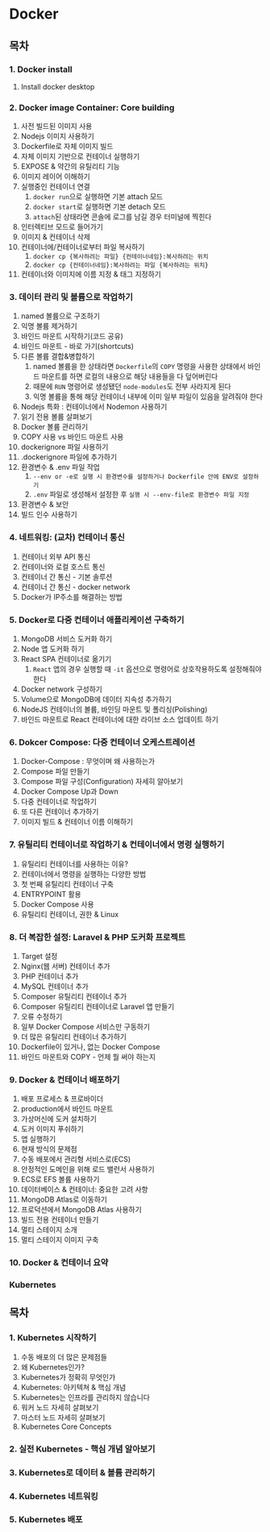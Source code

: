 # Docker

## 목차

### 1. Docker install

1. Install docker desktop

### 2. Docker image Container: Core building

1. 사전 빌드된 이미지 사용
2. Nodejs 이미지 사용하기
3. Dockerfile로 자체 이미지 빌드
4. 자체 이미지 기반으로 컨테이너 실행하기
5. EXPOSE & 약간의 유틸리티 기능
6. 이미지 레이어 이해하기
7. 실행중인 컨테이너 연결
   1. `docker run`으로 실행하면 기본 attach 모드
   2. `docker start`로 실행하면 기본 detach 모드
   3. `attach`된 상태라면 콘솔에 로그를 남길 경우 터미널에 찍힌다
8. 인터렉티브 모드로 들어가기
9. 이미지 & 컨테이너 삭제
10. 컨테이너에/컨테이너로부터 파일 복사하기
    1. `docker cp {복사하려는 파일} {컨테이너네임}:복사하려는 위치`
    2. `docker cp {컨테이너네임}:복사하려는 파일 {복사하려는 위치}`
11. 컨테이너와 이미지에 이름 지정 & 태그 지정하기

### 3. 데이터 관리 및 볼륨으로 작업하기

1. named 볼륨으로 구조하기
2. 익명 볼륨 제거하기
3. 바인드 마운트 시작하기(코드 공유)
4. 바인드 마운트 - 바로 가기(shortcuts)
5. 다른 볼륨 결합&병합하기
   1. named 볼륨을 한 상태라면 `Dockerfile`의 `COPY` 명령을 사용한 상태에서 바인드 마운트를 하면 로컬의 내용으로 해당 내용들을 다 덮어버린다
   2. 때문에 `RUN` 명령어로 생성됐던 `node-modules`도 전부 사라지게 된다
   3. 익명 볼륨을 통해 해당 컨테이너 내부에 이미 일부 파일이 있음을 알려줘야 한다
6. Nodejs 특화 : 컨테이너에서 Nodemon 사용하기
7. 읽기 전용 볼륨 살펴보기
8. Docker 볼륨 관리하기
9. COPY 사용 vs 바인드 마운트 사용
10. dockerignore 파일 사용하기
11. .dockerignore 파일에 추가하기
12. 환경변수 & .env 파일 작업
    1. `--env or -e로 실행 시 환경변수를 설정하거나 Dockerfile 안에 ENV로 설정하기`
    2. `.env` 파일로 생성해서 설정한 후 `실행 시 --env-file로 환경변수 파일 지정`
13. 환경변수 & 보안
14. 빌드 인수 사용하기

### 4. 네트워킹: (교차) 컨테이너 통신

1. 컨테이너 외부 API 통신
2. 컨테이너와 로컬 호스트 통신
3. 컨테이너 간 통신 - 기본 솔루션
4. 컨테이너 간 통신 - docker network
5. Docker가 IP주소를 해결하는 방법

### 5. Docker로 다중 컨테이너 애플리케이션 구축하기

1. MongoDB 서비스 도커화 하기
2. Node 앱 도커화 하기
3. React SPA 컨테이너로 옮기기
   1. `React` 앱의 경우 실행할 때 `-it` 옵션으로 명령어로 상호작용하도록 설정해줘야 한다
4. Docker network 구성하기
5. Volume으로 MongoDB에 데이터 지속성 추가하기
6. NodeJS 컨테이너의 볼륨, 바인딩 마운트 및 폴리싱(Polishing)
7. 바인드 마운트로 React 컨테이너에 대한 라이브 소스 업데이트 하기

### 6. Dokcer Compose: 다중 컨테이너 오케스트레이션

1. Docker-Compose : 무엇이며 왜 사용하는가
2. Compose 파일 만들기
3. Compose 파일 구성(Configuration) 자세히 알아보기
4. Docker Compose Up과 Down
5. 다중 컨테이너로 작업하기
6. 또 다른 컨테이너 추가하기
7. 이미지 빌드 & 컨테이너 이름 이해하기

### 7. 유틸리티 컨테이너로 작업하기 & 컨테이너에서 명령 실행하기

1. 유틸리티 컨테이너를 사용하는 이유?
2. 컨테이너에서 명령을 실행하는 다양한 방법
3. 첫 번째 유틸리티 컨테이너 구축
4. ENTRYPOINT 활용
5. Docker Compose 사용
6. 유틸리티 컨테이너, 권한 & Linux

### 8. 더 복잡한 설정: Laravel & PHP 도커화 프로젝트

1. Target 설정
2. Nginx(웹 서버) 컨테이너 추가
3. PHP 컨테이너 추가
4. MySQL 컨테이너 추가
5. Composer 유틸리티 컨테이너 추가
6. Composer 유틸리티 컨테이너로 Laravel 앱 만들기
7. 오류 수정하기
8. 일부 Docker Compose 서비스만 구동하기
9. 더 많은 유틸리티 컨테이너 추가하기
10. Dockerfile이 있거나, 없는 Docker Compose
11. 바인드 마운트와 COPY - 언제 뭘 써야 하는지

### 9. Docker & 컨테이너 배포하기

1. 배포 프로세스 & 프로바이더
2. production에서 바인드 마운트
3. 가상머신에 도커 설치하기
4. 도커 이미지 푸쉬하기
5. 앱 실행하기
6. 현재 방식의 문제점
7. 수동 배포에서 관리형 서비스로(ECS)
8. 안정적인 도메인을 위해 로드 밸런서 사용하기
9. ECS로 EFS 볼륨 사용하기
10. 데이터베이스 & 컨테이너: 중요한 고려 사항
11. MongoDB Atlas로 이동하기
12. 프로덕션에서 MongoDB Atlas 사용하기
13. 빌드 전용 컨테이너 만들기
14. 멀티 스테이지 소개
15. 멀티 스테이지 이미지 구축

### 10. Docker & 컨테이너 요약

### Kubernetes

## 목차

### 1. Kubernetes 시작하기

1. 수동 배포의 더 많은 문제점들
2. 왜 Kubernetes인가?
3. Kubernetes가 정확히 무엇인가
4. Kubernetes: 아키텍쳐 & 핵심 개념
5. Kubernetes는 인프라를 관리하지 않습니다
6. 워커 노드 자세히 살펴보기
7. 마스터 노드 자세히 살펴보기
8. Kubernetes Core Concepts

### 2. 실전 Kubernetes - 핵심 개념 알아보기

### 3. Kubernetes로 데이터 & 볼륨 관리하기

### 4. Kubernetes 네트워킹

### 5. Kubernetes 배포
